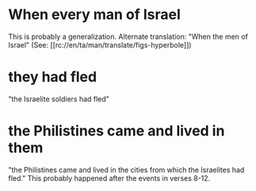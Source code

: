 # When every man of Israel

This is probably a generalization. Alternate translation: "When the men of Israel" (See: [[rc://en/ta/man/translate/figs-hyperbole]])

# they had fled

"the Israelite soldiers had fled"

# the Philistines came and lived in them

"the Philistines came and lived in the cities from which the Israelites had fled." This probably happened after the events in verses 8-12.

